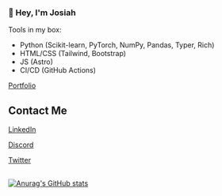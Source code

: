 ### 👋 Hey, I'm Josiah

Tools in my box:
- Python (Scikit-learn, PyTorch, NumPy, Pandas, Typer, Rich)
- HTML/CSS (Tailwind, Bootstrap)
- JS (Astro)
- CI/CD (GitHub Actions)



[Portfolio](https://neclo.vercel.app)

## Contact Me

 [LinkedIn](https://linkedin.com/in/josiah-mo)
 
 [Discord](https://discord.com/users/675147870428725268)
 
[Twitter](https://twitter.com/Neclo0)

## 

[![Anurag's GitHub stats](https://github-readme-stats.vercel.app/api?username=Necl0)](https://github.com/anuraghazra/github-readme-stats)





